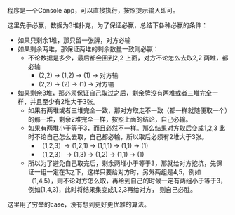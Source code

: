程序是一个Console app，可以直接执行，按照提示输入即可。

这里先手必赢，数据为3堆扑克，为了保证必赢，总结下各种必赢的条件：

- 如果只剩余1堆，那只留一张牌，对方必输
- 如果剩余两堆，那保证两堆的剩余数量一致则必赢：
  - 不论数据是多少，最后都会回到2,2 上面，对方不论怎么去取2,2 两堆，都必输
    - (2,2) -> (1,2) -> (1) -> 对方输
    - (2,2) -> (2) -> (1) -> 对方输
- 如果剩余3堆，那必须保证自己取过之后，剩余牌没有两堆或者三堆完全一样，并且至少有2堆大于3张。
  - 如果有两堆或者三堆完全一致，那对方取走不一致（都一样就随便取一个）的那一堆，剩余2堆完全一样，按照上面的结论，自己必输。
  - 如果有两堆小于等于3，而且必然不一样。那么结果对方取后变成1,2,3 此时不论自己怎么去取，自己都必输，所以取后必须有2堆大于3张。
    - （1,2,3）-> (1,2,1) -> (1,1,1) -> (1,1) -> (1) 
    - （1,2,3） -> (1,3) -> (1,2) -> (1,1) -> (1) 
  - 所以为了避免自己取完后，剩余两堆小于等于3，那就给对方挖坑，先保证一组一定在3之下，这样只要给对方时，另外两组是4,5，例如（1,4,5），则不论对方怎么取，再给到自己的时候一定有两组小于等于3，例如(1,4,3)，此时将结果集变成1,2,3再给对方， 则自己必胜。

这里用了穷举的case，没有想到更好更优雅的算法。

